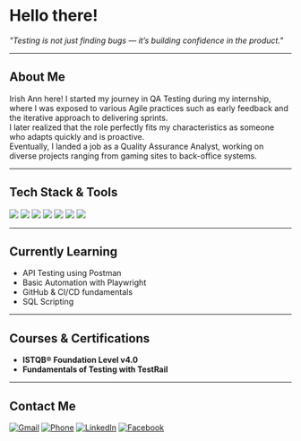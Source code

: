 # Hello there!
*"Testing is not just finding bugs — it’s building confidence in the product."*

---

## About Me  
Irish Ann here! I started my journey in QA Testing during my internship, where I was exposed to various Agile practices such as early feedback and the iterative approach to delivering sprints.  
I later realized that the role perfectly fits my characteristics as someone who adapts quickly and is proactive.  
Eventually, I landed a job as a Quality Assurance Analyst, working on diverse projects ranging from gaming sites to back-office systems.

---

## Tech Stack & Tools  
<div>
  <img src="https://img.shields.io/badge/Jira-0052CC?style=for-the-badge&logo=jira&logoColor=white"/>
  <img src="https://img.shields.io/badge/TestRail-00A859?style=for-the-badge&logo=telerik&logoColor=white"/>
  <img src="https://img.shields.io/badge/TestPad-4CAF50?style=for-the-badge&logo=checkmarx&logoColor=white"/>
  <img src="https://img.shields.io/badge/TestRail-00A859?style=for-the-badge&logo=telerik&logoColor=white"/>
  <img src="https://img.shields.io/badge/Postman-FF6C37?style=for-the-badge&logo=postman&logoColor=white"/>
  <img src="https://img.shields.io/badge/Microsoft%20Excel-217346?style=for-the-badge&logo=microsoft-excel&logoColor=white"/>
  <img src="https://img.shields.io/badge/Chrome%20DevTools-4285F4?style=for-the-badge&logo=google-chrome&logoColor=white"/>
</div>

---

## Currently Learning  
- API Testing using Postman  
- Basic Automation with Playwright  
- GitHub & CI/CD fundamentals
- SQL Scripting

---

## Courses & Certifications  
- **ISTQB® Foundation Level v4.0**   
- **Fundamentals of Testing with TestRail**

---

## Contact Me  
<p align="left">
  <a href="mailto:your@email.com"><img src="https://img.icons8.com/fluency/48/000000/gmail.png" alt="Gmail"/></a>
  <a href="tel:+639123456789"><img src="https://img.icons8.com/fluency/48/000000/phone.png" alt="Phone"/></a>
  <a href="https://linkedin.com/in/yourprofile"><img src="https://img.icons8.com/fluency/48/000000/linkedin.png" alt="LinkedIn"/></a>
  <a href="https://facebook.com/yourprofile"><img src="https://img.icons8.com/fluency/48/000000/facebook-new.png" alt="Facebook"/></a>
</p>  
